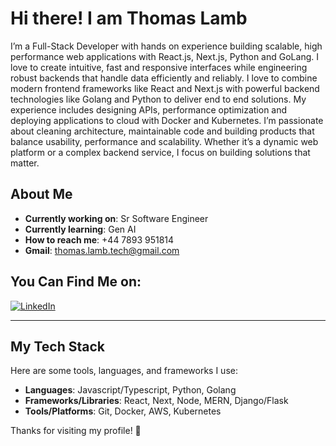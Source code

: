 # Hi there! I am Thomas Lamb

I’m a Full-Stack Developer with hands on experience building scalable, high performance
web applications with React.js, Next.js, Python and GoLang. I love to create intuitive, fast and
responsive interfaces while engineering robust backends that handle data efficiently and reliably.
I love to combine modern frontend frameworks like React and Next.js with powerful backend
technologies like Golang and Python to deliver end to end solutions. My experience includes
designing APIs, performance optimization and deploying applications to cloud with Docker and
Kubernetes. I’m passionate about cleaning architecture, maintainable code and building products
that balance usability, performance and scalability. Whether it’s a dynamic web platform or a
complex backend service, I focus on building solutions that matter.

## About Me
- **Currently working on**: Sr Software Engineer
- **Currently learning**: Gen AI
- **How to reach me**: +44 7893 951814
- **Gmail**: thomas.lamb.tech@gmail.com

## You Can Find Me on: 
<div align="left">
  
[![LinkedIn](https://img.shields.io/badge/linkedin-royalblue?style=for-the-badge&logo=linkedin&logoColor=white)](https://www.linkedin.com/in/thomas-lamb-5a83b6390/)
</div>

---

## My Tech Stack
Here are some tools, languages, and frameworks I use:
- **Languages**: Javascript/Typescript, Python, Golang
- **Frameworks/Libraries**: React, Next, Node, MERN, Django/Flask
- **Tools/Platforms**: Git, Docker, AWS, Kubernetes
 
Thanks for visiting my profile! 🚀
